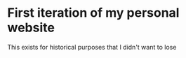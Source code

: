 # First iteration of my personal website

This exists for historical purposes that I didn't want to lose
